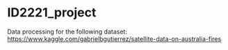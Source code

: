 # ID2221_project

Data processing for the following dataset:
https://www.kaggle.com/gabrielbgutierrez/satellite-data-on-australia-fires